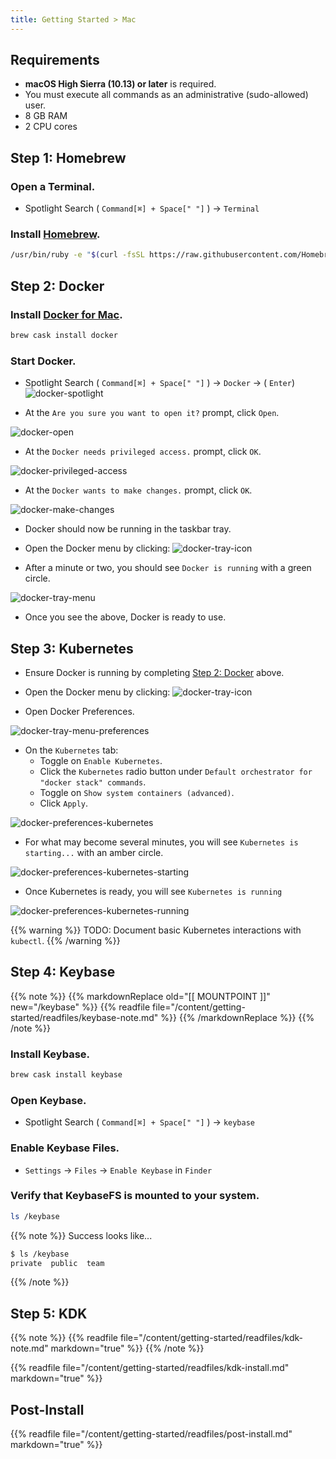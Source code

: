 ```yaml
---
title: Getting Started > Mac
---
```


## Requirements

- **macOS High Sierra (10.13) or later** is required.
- You must execute all commands as an administrative (sudo-allowed) user.
- 8 GB RAM
- 2 CPU cores


## Step 1: Homebrew

### Open a Terminal.

- Spotlight Search ( `Command[⌘] + Space[" "]` ) -> `Terminal`

### Install [Homebrew](https://brew.sh/).

```bash
/usr/bin/ruby -e "$(curl -fsSL https://raw.githubusercontent.com/Homebrew/install/master/install)"
```


## Step 2: Docker

### Install [Docker for Mac](https://docs.docker.com/docker-for-mac/release-notes/).

```bash
brew cask install docker
```

### Start Docker.

- Spotlight Search ( `Command[⌘] + Space[" "]` ) -> `Docker` -> ( `Enter`)
![docker-spotlight](/images/docker-spotlight.png)

- At the `Are you sure you want to open it?` prompt, click `Open`.

![docker-open](/images/docker-open.png)

- At the `Docker needs privileged access.` prompt, click `OK`.

![docker-privileged-access](/images/docker-privileged-access.png)

- At the `Docker wants to make changes.` prompt, click `OK`.

![docker-make-changes](/images/docker-make-changes.png)

- Docker should now be running in the taskbar tray.

- Open the Docker menu by clicking: ![docker-tray-icon](/images/docker-tray-icon.png)

- After a minute or two, you should see `Docker is running` with a green circle.

![docker-tray-menu](/images/docker-tray-menu.png)

- Once you see the above, Docker is ready to use.


## Step 3: Kubernetes

- Ensure Docker is running by completing [Step 2: Docker](#step-2-docker) above.

- Open the Docker menu by clicking: ![docker-tray-icon](/images/docker-tray-icon.png)

- Open Docker Preferences.

![docker-tray-menu-preferences](/images/docker-tray-menu-preferences.png)

- On the `Kubernetes` tab:
  - Toggle on `Enable Kubernetes`.
  - Click the `Kubernetes` radio button under `Default orchestrator for "docker stack" commands`.
  - Toggle on `Show system containers (advanced)`.
  - Click `Apply`.

![docker-preferences-kubernetes](/images/docker-preferences-kubernetes.png)

- For what may become several minutes, you will see `Kubernetes is starting...` with an amber circle.

![docker-preferences-kubernetes-starting](/images/docker-preferences-kubernetes-starting.png)

- Once Kubernetes is ready, you will see `Kubernetes is running`

![docker-preferences-kubernetes-running](/images/docker-preferences-kubernetes-running.png)

{{% warning %}}
TODO: Document basic Kubernetes interactions with `kubectl`.
{{% /warning %}}


## Step 4: Keybase

{{% note %}}
{{% markdownReplace old="[[ MOUNTPOINT ]]" new="/keybase" %}}
{{% readfile file="/content/getting-started/readfiles/keybase-note.md" %}}
{{% /markdownReplace %}}
{{% /note %}}

### Install Keybase.

```bash
brew cask install keybase
```

### Open Keybase.

- Spotlight Search ( `Command[⌘] + Space[" "]` ) -> `keybase`

### Enable Keybase Files.

- `Settings` -> `Files` -> `Enable Keybase` in `Finder`

### Verify that KeybaseFS is mounted to your system.

```bash
ls /keybase
```

{{% note %}}
Success looks like...
```bash
$ ls /keybase
private  public  team
```
{{% /note %}}

## Step 5: KDK

{{% note %}}
{{% readfile file="/content/getting-started/readfiles/kdk-note.md" markdown="true" %}}
{{% /note %}}

{{% readfile file="/content/getting-started/readfiles/kdk-install.md" markdown="true" %}}

## Post-Install

{{% readfile file="/content/getting-started/readfiles/post-install.md" markdown="true" %}}
